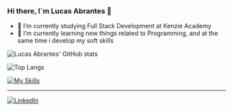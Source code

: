 ### Hi there, I`m Lucas Abrantes 👋

-   🔭 I’m currently studying Full Stack Development at Kenzie Academy
-   🌱 I’m currently learning new things related to Programming, and at the same time i develop my soft skills

![Lucas Abrantes' GitHub stats](https://github-readme-stats.vercel.app/api?username=lucasvabrantes&show_icons=true&theme=noctis_minimus)

![Top Langs](https://github-readme-stats.vercel.app/api/top-langs/?username=lucasvabrantes&hide_progress=true)

[![My Skills](https://skillicons.dev/icons?i=js,typescript,react,html,css,next)](https://skillicons.dev)



<hr>


[![LinkedIn](https://img.shields.io/badge/LinkedIn-0077B5?style=for-the-badge&logo=linkedin&logoColor=white)](https://www.linkedin.com/in/lucas-abrantes-8b8687150/)
